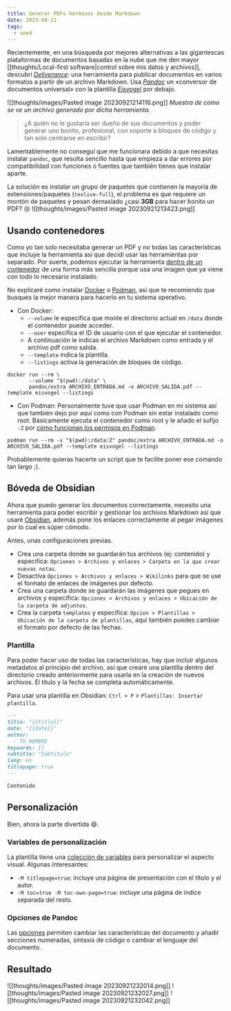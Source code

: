 ```yaml
---
title: Generar PDFs hermosos desde Markdown
date: 2023-09-21
tags:
  - seed
---
```


Recientemente, en una búsqueda por mejores alternativas a las gigantescas plataformas de documentos basadas en la nube que me den mayor [[thoughts/Local-first software|control sobre mis datos y archivos]], descubrí  [*Deliverance*](https://github.com/pojntfx/deliverance): una herramienta para publicar documentos en varios formatos a partir de un archivo Markdown. Usa [*Pandoc*](https://pandoc.org/) un «conversor de documentos universal» con la plantilla [*Eisvogel*](https://github.com/Wandmalfarbe/pandoc-latex-template/) por debajo.

![[thoughts/images/Pasted image 20230921214116.png]]
_Muestra de cómo se ve un archivo generado por dicha herramienta._

> ¿A quién no le gustaría ser dueño de sus documentos y poder generar uno bonito, profesional, con soporte a bloques de código y tan solo centrarse en escribir?

Lamentablemente no conseguí que me funcionara debido a que necesitas instalar `pandoc`, que resulta sencillo hasta que empieza a dar errores por compatibilidad con funciones o fuentes que también tienes que instalar aparte.

La solución es instalar un grupo de paquetes que contienen la mayoría de extensiones/paquetes (`texlive-full`), el problema es que requiere un montón de paquetes y pesan demasiado ¿casi **3GB** para hacer bonito un PDF? 😢
![[thoughts/images/Pasted image 20230921213423.png]]

## Usando contenedores
Como yo tan solo necesitaba generar un PDF y no todas las características que incluye la herramienta así que decidí usar las herramientas por separado.
Por suerte, podemos ejecutar la herramienta [dentro de un contenedor](https://github.com/Wandmalfarbe/pandoc-latex-template/tree/master#docker-image) de una forma más sencilla porque usa una imagen que ya viene con todo lo necesario instalado.

No explicaré como instalar [Docker](https://www.docker.com/) o [Podman](https://podman.io/), así que te recomiendo que busques la mejor manera para hacerlo en tu sistema operativo.

* Con Docker:
	- `--volume` le especifica que monte el directorio actual en `/data` donde el contenedor puede acceder.
	- `--user` especifica el ID de usuario con el que ejecutar el contenedor.
	- A continuación le indicas el archivo Markdown como entrada y el archivo pdf como salida.
	- `--template` indica la plantilla.
	- `--listings` activa la generación de bloques de código.

```shell
docker run --rm \
       --volume "$(pwd):/data" \
       pandoc/extra ARCHIVO_ENTRADA.md -o ARCHIVO_SALIDA.pdf --template eisvogel --listings
```

* Con Podman:
Personalmente tuve que usar Podman en mi sistema así que también dejo por aquí como con Podman sin estar instalado como *root*.
Básicamente ejecuta el contenedor como root y le añado el sufijo `:Z` por [cómo funcionan los permisos en Podman](https://www.tutorialworks.com/podman-rootless-volumes/#podman-unshare-lets-you-run-a-command-in-the-same-user-namespace-as-your-containers).

```shell
podman run --rm -v "$(pwd):/data:Z" pandoc/extra ARCHIVO_ENTRADA.md -o ARCHIVO_SALIDA.pdf --template eisvogel --listings
```

Probablemente quieras hacerte un script que te facilite poner ese comando tan largo ;).

## Bóveda de Obsidian
Ahora que puedo generar los documentos correctamente, necesito una herramienta para poder escribir y gestionar los archivos Markdown así que usaré [Obsidian](https://obsidian.md/), además pone los enlaces correctamente al pegar imágenes por lo cual es súper cómodo.

Antes, unas configuraciones previas.

* Crea una carpeta donde se guardarán tus archivos (ej: contenido) y especifica: `Opciones > Archivos y enlaces > Carpeta en la que crear nuevas notas`.
* Desactiva `Opciones > Archivos y enlaces > Wikilinks` para que se use el formato de enlaces de imágenes por defecto.
* Crea una carpeta donde se guardarán las imágenes que pegues en archivos y especifica: `Opciones > Archivos y enlaces > Ubicación de la carpeta de adjuntos`.
* Crea la carpeta `templates` y especifica: `Opcion > Plantillas > Ubicación de la carpeta de plantillas`, aquí también puedes cambiar el formato por defecto de las fechas.

### Plantilla
Para poder hacer uso de todas las características, hay que incluir algunos metadatos al principio del archivo, así que crearé una plantilla dentro del directorio creado anteriormente para usarla en la creación de nuevos archivos. El título y la fecha se completa automáticamente.

Para usar una plantilla en Obsidian: `Ctrl + P` > `Plantillas: Insertar plantilla`.

```markdown title="templates/Note.md"
---
title: "{{title}}"
date: "{{date}}"
author:
  - TU_NOMBRE
keywords: []
subtitle: "Subtitulo"
lang: es
titlepage: true
---

Contenido
```

## Personalización
Bien, ahora la parte divertida 😄.

### Variables de personalización
La plantilla tiene una [colección de variables](https://github.com/Wandmalfarbe/pandoc-latex-template/tree/master#custom-template-variables) para personalizar el aspecto visual.
Algunas interesantes:
* `-M titlepage=true`: incluye una página de presentación con el título y el autor.
* `-M toc=true -M toc-own-page=true`: incluye una página de índice separada del resto.

### Opciones de Pandoc
Las [opciones](https://github.com/Wandmalfarbe/pandoc-latex-template/tree/master#examples) permiten cambiar las características del documento y añadir secciones numeradas, sintaxis de código o cambiar el lenguaje del documento.

## Resultado

![[thoughts/images/Pasted image 20230921232014.png]] ![[thoughts/images/Pasted image 20230921232027.png]] ![[thoughts/images/Pasted image 20230921232042.png]]
